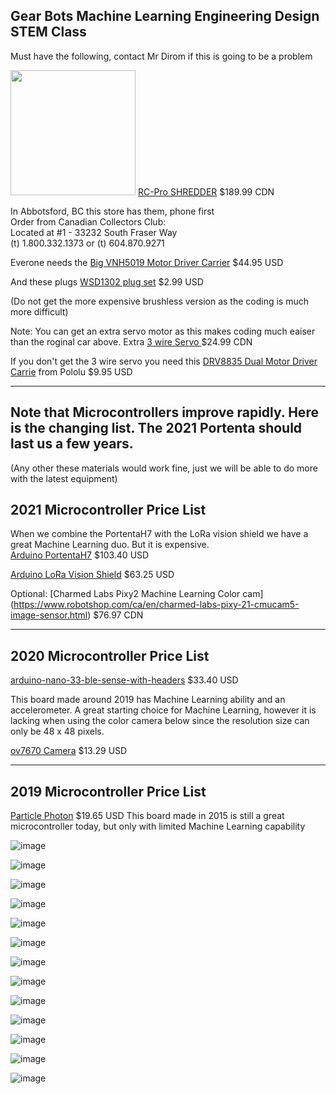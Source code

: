 ## Gear Bots Machine Learning Engineering Design STEM Class


Must have the following, contact Mr Dirom if this is going to be a problem

<img src="https://user-images.githubusercontent.com/5605614/133371262-eb66181f-40c3-4d72-a0aa-c43379d2404b.png" width=200 /> [RC-Pro SHREDDER](https://www.rcpro.ca/collections/shredder/products/shredder) $189.99 CDN   


In Abbotsford, BC this store has them, phone first  
Order from Canadian Collectors Club:   
Located at #1 - 33232 South Fraser Way    
(t) 1.800.332.1373 or (t) 604.870.9271   
  



Everone needs the [Big VNH5019 Motor Driver Carrier](https://www.pololu.com/product/1451) $44.95 USD


And these plugs [WSD1302 plug set](https://www.rcsuperstore.com/ws-deans-2-pin-ultra-plug-set-one-male-one-female-included/) $2.99 USD



(Do not get the more expensive brushless version as the coding is much more difficult)

Note: You can get an extra servo motor as this makes coding much eaiser than the roginal car above. 
Extra [3 wire Servo ](https://www.rcpro.ca/collections/shredder/products/shredder-3-wires-19gram-metal-gear-servo) $24.99 CDN

If you don't get the 3 wire servo you need this [DRV8835 Dual Motor Driver Carrie](https://www.pololu.com/product/2135) from Pololu $9.95 USD



-----

## Note that Microcontrollers improve rapidly. Here is the changing list. The 2021 Portenta should last us a few years.   
(Any other these materials would work fine, just we will be able to do more with the latest equipment)

## 2021 Microcontroller Price List   
When we combine the PortentaH7 with the LoRa vision shield we have a great Machine Learning duo. But it is expensive.  
[Arduino PortentaH7](https://store-usa.arduino.cc/products/portenta-h7)  $103.40 USD  

[Arduino LoRa Vision Shield](https://store-usa.arduino.cc/products/arduino-portenta-vision-shield-lora%C2%AE) $63.25 USD

Optional: [Charmed Labs Pixy2 Machine Learning Color cam] (https://www.robotshop.com/ca/en/charmed-labs-pixy-21-cmucam5-image-sensor.html) $76.97 CDN


-----

## 2020 Microcontroller Price List

[arduino-nano-33-ble-sense-with-headers](https://store-usa.arduino.cc/products/arduino-nano-33-ble-sense-with-headers) $33.40 USD

This board made around 2019 has Machine Learning ability and an accelerometer. A great starting choice for Machine Learning, however it is lacking when using the color camera below since the resolution size can only be 48 x 48 pixels.

[ov7670 Camera](https://electropeak.com/ov7670-camera-board-b-waveshare) $13.29 USD


-----

## 2019 Microcontroller Price List

[Particle Photon](https://store.particle.io/products/photon)  $19.65 USD
This board made in 2015 is still a great microcontroller today, but only with limited Machine Learning capability





![image](https://user-images.githubusercontent.com/5605614/133374039-45fac79c-23a0-4992-a403-699e03a1c17f.png)

![image](https://user-images.githubusercontent.com/5605614/133374088-cc719213-80e5-47c9-a8d1-b476c2cc336c.png)


![image](https://user-images.githubusercontent.com/5605614/133374122-6af08f67-3216-41f2-9b39-30c7eb15e9a4.png)



![image](https://user-images.githubusercontent.com/5605614/133374152-65006148-0003-4ddc-87bb-1dade1220466.png)



![image](https://user-images.githubusercontent.com/5605614/133374173-5b7151d8-e30d-4162-8eb1-fb6f80b20638.png)



![image](https://user-images.githubusercontent.com/5605614/133374221-fb0fef1a-ec68-4e5d-9882-3cddf24177f5.png)

![image](https://user-images.githubusercontent.com/5605614/133374250-0aa34098-8062-4587-8991-095a753ad8cd.png)





![image](https://user-images.githubusercontent.com/5605614/133374299-bcad6533-8d8f-48f3-a833-85228e8ff984.png)

![image](https://user-images.githubusercontent.com/5605614/133374371-e522276f-00ab-47ba-86d2-fe1cc8a5bc37.png)



![image](https://user-images.githubusercontent.com/5605614/133374447-75e23fc8-ea5f-4319-a6dd-2426680955aa.png)


![image](https://user-images.githubusercontent.com/5605614/133374498-25540209-2123-437f-9cca-6319c8881364.png)





![image](https://user-images.githubusercontent.com/5605614/133374580-13deb749-820c-46db-bc04-597c610d2bd0.png)


![image](https://user-images.githubusercontent.com/5605614/133374592-36bb6dfd-ec10-4796-b998-782b58ce8730.png)




